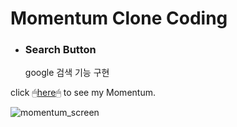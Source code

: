 # Momentum Clone Coding

* ### **Search Button**    
  google 검색 기능 구현


click 🖱[here](https://youbine.github.io/momentum/)🖱 to see my Momentum. 


![momentum_screen](https://user-images.githubusercontent.com/87105502/152476094-9c956ede-24ec-4541-8f85-b2d32ade6fcf.PNG)
